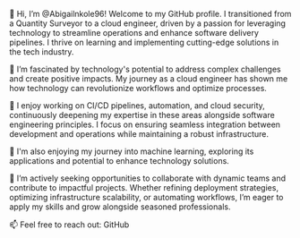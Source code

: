 👋 Hi, I’m @Abigailnkole96! Welcome to my GitHub profile. I transitioned from a Quantity Surveyor to a cloud engineer, driven by a passion for leveraging technology to streamline operations and enhance software delivery pipelines. I thrive on learning and implementing cutting-edge solutions in the tech industry.

👀 I’m fascinated by technology's potential to address complex challenges and create positive impacts. My journey as a cloud engineer has shown me how technology can revolutionize workflows and optimize processes.

🌱 I enjoy working on CI/CD pipelines, automation, and cloud security, continuously deepening my expertise in these areas alongside software engineering principles. I focus on ensuring seamless integration between development and operations while maintaining a robust infrastructure.

🤖 I'm also enjoying my journey into machine learning, exploring its applications and potential to enhance technology solutions.

💼 I’m actively seeking opportunities to collaborate with dynamic teams and contribute to impactful projects. Whether refining deployment strategies, optimizing infrastructure scalability, or automating workflows, I’m eager to apply my skills and grow alongside seasoned professionals.

📫 Feel free to reach out: GitHub

